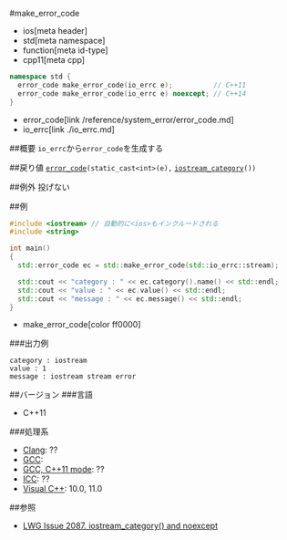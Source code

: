#make_error_code
* ios[meta header]
* std[meta namespace]
* function[meta id-type]
* cpp11[meta cpp]

```cpp
namespace std {
  error_code make_error_code(io_errc e);          // C++11
  error_code make_error_code(io_errc e) noexcept; // C++14
}
```
* error_code[link /reference/system_error/error_code.md]
* io_errc[link ./io_errc.md]

##概要
`io_errc`から`error_code`を生成する


##戻り値
[`error_code`](/reference/system_error/error_code.md)`(static_cast<int>(e),` [`iostream_category`](./iostream_category.md)`())`


##例外
投げない


##例
```cpp
#include <iostream> // 自動的に<ios>もインクルードされる
#include <string>

int main()
{
  std::error_code ec = std::make_error_code(std::io_errc::stream);

  std::cout << "category : " << ec.category().name() << std::endl;
  std::cout << "value : " << ec.value() << std::endl;
  std::cout << "message : " << ec.message() << std::endl;
}
```
* make_error_code[color ff0000]

###出力例
```
category : iostream
value : 1
message : iostream stream error
```

##バージョン
###言語
- C++11

###処理系
- [Clang](/implementation.md#clang): ??
- [GCC](/implementation.md#gcc):
- [GCC, C++11 mode](/implementation.md#gcc): ??
- [ICC](/implementation.md#icc): ??
- [Visual C++](/implementation.md#visual_cpp): 10.0, 11.0


##参照
- [LWG Issue 2087. iostream_category() and noexcept](http://www.open-std.org/jtc1/sc22/wg21/docs/lwg-defects.html#2087)

